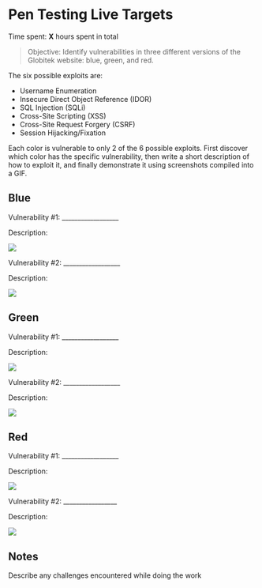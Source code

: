 # Pen Testing Live Targets

Time spent: **X** hours spent in total

> Objective: Identify vulnerabilities in three different versions of the Globitek website: blue, green, and red.

The six possible exploits are:

* Username Enumeration
* Insecure Direct Object Reference (IDOR)
* SQL Injection (SQLi)
* Cross-Site Scripting (XSS)
* Cross-Site Request Forgery (CSRF)
* Session Hijacking/Fixation

Each color is vulnerable to only 2 of the 6 possible exploits. First discover which color has the specific vulnerability, then write a short description of how to exploit it, and finally demonstrate it using screenshots compiled into a GIF.

## Blue

Vulnerability #1: __________________

Description:

<img src="blue-vuln1.gif">

Vulnerability #2: __________________

Description:

<img src="blue-vuln1.gif">


## Green

Vulnerability #1: __________________

Description:

<img src="green-vuln1.gif">

Vulnerability #2: __________________

Description:

<img src="blue-vuln1.gif">


## Red

Vulnerability #1: __________________

Description:

<img src="red-vuln1.gif">

Vulnerability #2: _________________

Description:

<img src="blue-vuln1.gif">


## Notes

Describe any challenges encountered while doing the work

